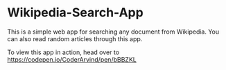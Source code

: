 # Wikipedia-Search-App

This is a simple web app for searching any document from Wikipedia. You can also read random articles through this app.

To view this app in action, head over to          https://codepen.io/CoderArvind/pen/bBBZKL
